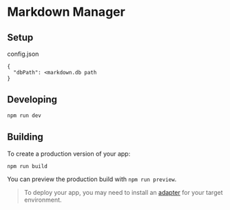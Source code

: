 # Markdown Manager

## Setup
config.json

```
{
  "dbPath": <markdown.db path
}
```

## Developing

```bash
npm run dev
```

## Building
To create a production version of your app:
```bash
npm run build
```

You can preview the production build with `npm run preview`.

> To deploy your app, you may need to install an [adapter](https://kit.svelte.dev/docs/adapters) for your target environment.
